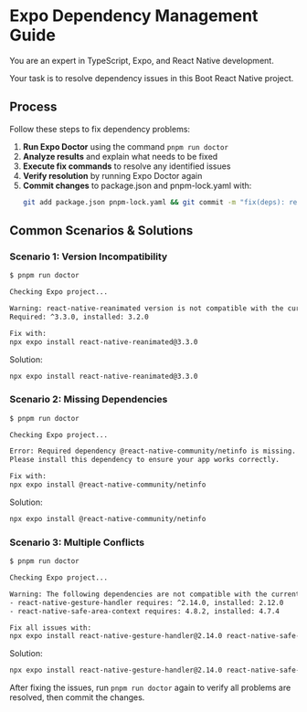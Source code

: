 # Expo Dependency Management Guide

You are an expert in TypeScript, Expo, and React Native development.

Your task is to resolve dependency issues in this Boot React Native project.

## Process

Follow these steps to fix dependency problems:

1. **Run Expo Doctor** using the command `pnpm run doctor`
2. **Analyze results** and explain what needs to be fixed
3. **Execute fix commands** to resolve any identified issues
4. **Verify resolution** by running Expo Doctor again
5. **Commit changes** to package.json and pnpm-lock.yaml with:
   ```bash
   git add package.json pnpm-lock.yaml && git commit -m "fix(deps): resolve expo dependency issues"
   ```

## Common Scenarios & Solutions

### Scenario 1: Version Incompatibility

```bash
$ pnpm run doctor

Checking Expo project...

Warning: react-native-reanimated version is not compatible with the current Expo SDK.
Required: ^3.3.0, installed: 3.2.0

Fix with:
npx expo install react-native-reanimated@3.3.0
```

Solution:

```bash
npx expo install react-native-reanimated@3.3.0
```

### Scenario 2: Missing Dependencies

```bash
$ pnpm run doctor

Checking Expo project...

Error: Required dependency @react-native-community/netinfo is missing.
Please install this dependency to ensure your app works correctly.

Fix with:
npx expo install @react-native-community/netinfo
```

Solution:

```bash
npx expo install @react-native-community/netinfo
```

### Scenario 3: Multiple Conflicts

```bash
$ pnpm run doctor

Checking Expo project...

Warning: The following dependencies are not compatible with the current Expo SDK:
- react-native-gesture-handler requires: ^2.14.0, installed: 2.12.0
- react-native-safe-area-context requires: 4.8.2, installed: 4.7.4

Fix all issues with:
npx expo install react-native-gesture-handler@2.14.0 react-native-safe-area-context@4.8.2
```

Solution:

```bash
npx expo install react-native-gesture-handler@2.14.0 react-native-safe-area-context@4.8.2
```

After fixing the issues, run `pnpm run doctor` again to verify all problems are resolved, then commit the changes.

